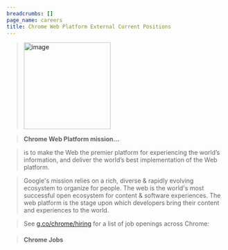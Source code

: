 ```yaml
---
breadcrumbs: []
page_name: careers
title: Chrome Web Platform External Current Positions
---
```


> [<img alt="image" src="/careers/logo_chrome_color_144dp.png" height=200
> width=200>](/careers/logo_chrome_color_144dp.png)

> **Chrome Web Platform mission...**

> is to make the Web the premier platform for experiencing the world’s
> information, and deliver the world’s best implementation of the Web platform.

> Google's mission relies on a rich, diverse & rapidly evolving ecosystem to
> organize for people. The web is the world's most successful open ecosystem for
> content & software experiences. The web platform is the stage upon which
> developers bring their content and experiences to the world.

> See [g.co/chrome/hiring](http://g.co/chrome/hiring) for a list of job openings
> across Chrome:

> #### Chrome Jobs
